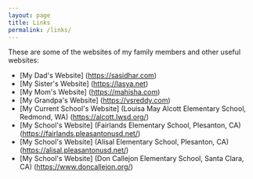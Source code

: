 ```yaml
---
layout: page
title: Links
permalink: /links/
---
```


These are some of the websites of my family members and other useful websites:

- [My Dad's Website] (https://sasidhar.com)
- [My Sister's Website] (https://lasya.net)
- [My Mom's Website] (https://mahisha.com)
- [My Grandpa's Website] (https://vsreddy.com)
- [My Current School's Website] (Louisa May Alcott Elementary School, Redmond, WA) (https://alcott.lwsd.org/)
- [My School's Website] (Fairlands Elementary School, Plesanton, CA) (https://fairlands.pleasantonusd.net/)
- [My School's Website] (Alisal Elementary School, Plesanton, CA) (https://alisal.pleasantonusd.net/)
- [My School's Website] (Don Callejon Elementary School, Santa Clara, CA) (https://www.doncallejon.org/)
